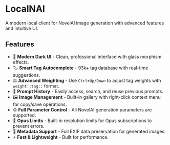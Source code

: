 # LocalNAI

A modern local client for NovelAI image generation with advanced features and intuitive UI.

## Features

- 🎨 **Modern Dark UI** - Clean, professional interface with glass morphism effects.
- 🏷️ **Smart Tag Autocomplete** - 93k+ tag database with real-time suggestions.
- ⚖️ **Advanced Weighting** - Use `Ctrl+Up/Down` to adjust tag weights with `weight::tag::` format.
- 📜 **Prompt History** - Easily access, search, and reuse previous prompts.
- 🖼️ **Image Management** - Built-in gallery with right-click context menu for copy/save operations.
- ⚙️ **Full Parameter Control** - All NovelAI generation parameters are supported.
- 🔄 **Opus Limits** - Built-in resolution limits for Opus subscriptions to prevent errors.
- 💾 **Metadata Support** - Full EXIF data preservation for generated images.
- ⚡ **Fast & Lightweight** - Built for performance.
